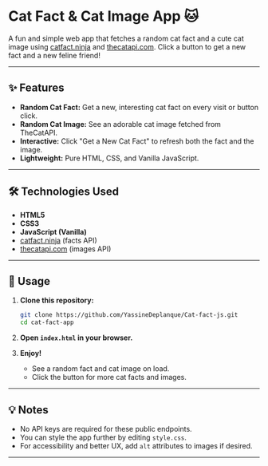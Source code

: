# Cat Fact & Cat Image App 🐱

A fun and simple web app that fetches a random cat fact and a cute cat image using [catfact.ninja](https://catfact.ninja/) and [thecatapi.com](https://thecatapi.com/). Click a button to get a new fact and a new feline friend!

---

## ✨ Features

- **Random Cat Fact:** Get a new, interesting cat fact on every visit or button click.
- **Random Cat Image:** See an adorable cat image fetched from TheCatAPI.
- **Interactive:** Click "Get a New Cat Fact" to refresh both the fact and the image.
- **Lightweight:** Pure HTML, CSS, and Vanilla JavaScript.

---

## 🛠 Technologies Used

- **HTML5**
- **CSS3**
- **JavaScript (Vanilla)**
- [catfact.ninja](https://catfact.ninja/) (facts API)
- [thecatapi.com](https://thecatapi.com/) (images API)

---

## 📝 Usage

1. **Clone this repository:**
   ```bash
   git clone https://github.com/YassineDeplanque/Cat-fact-js.git
   cd cat-fact-app
   ```

2. **Open `index.html` in your browser.**

3. **Enjoy!**
   - See a random fact and cat image on load.
   - Click the button for more cat facts and images.

---

## 💡 Notes

- No API keys are required for these public endpoints.
- You can style the app further by editing `style.css`.
- For accessibility and better UX, add `alt` attributes to images if desired.

---
